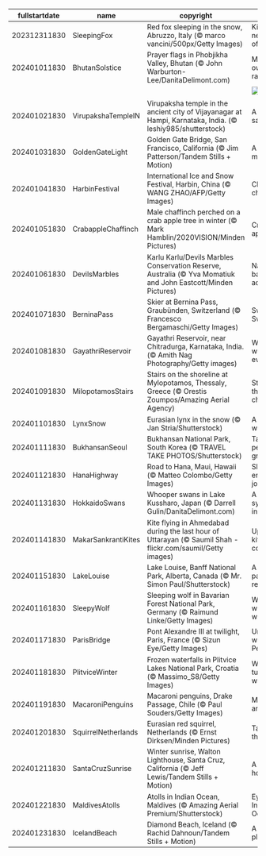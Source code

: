 |fullstartdate|name|copyright|title|image|
|--|--|--|--|--|
202312311830|SleepingFox|Red fox sleeping in the snow, Abruzzo, Italy (© marco vancini/500px/Getty Images)|Kicking the new year off right|![](/en-IN/2024/01/202312311830SleepingFox.jpg)|
202401011830|BhutanSolstice|Prayer flags in Phobjikha Valley, Bhutan (© John Warburton-Lee/DanitaDelimont.com)|Make your own rainbow|![](/en-IN/2024/01/202401011830BhutanSolstice.jpg)|
||||![](/en-IN/2024/01/.jpg)|
202401021830|VirupakshaTempleIN|Virupaksha temple in the ancient city of Vijayanagar at Hampi, Karnataka, India. (© leshiy985/shutterstock)|A celestial saga|![](/en-IN/2024/01/202401021830VirupakshaTempleIN.jpg)|
202401031830|GoldenGateLight|Golden Gate Bridge, San Francisco, California (© Jim Patterson/Tandem Stills + Motion)|A mist-ical marvel|![](/en-IN/2024/01/202401031830GoldenGateLight.jpg)|
202401041830|HarbinFestival|International Ice and Snow Festival, Harbin, China (© WANG ZHAO/AFP/Getty Images)|Chisels and chills|![](/en-IN/2024/01/202401041830HarbinFestival.jpg)|
202401051830|CrabappleChaffinch|Male chaffinch perched on a crab apple tree in winter (© Mark Hamblin/2020VISION/Minden Pictures)|Crab an apple!|![](/en-IN/2024/01/202401051830CrabappleChaffinch.jpg)|
202401061830|DevilsMarbles|Karlu Karlu/Devils Marbles Conservation Reserve, Australia (© Yva Momatiuk and John Eastcott/Minden Pictures)|Nature's balancing act|![](/en-IN/2024/01/202401061830DevilsMarbles.jpg)|
202401071830|BerninaPass|Skier at Bernina Pass, Graubünden, Switzerland (© Francesco Bergamaschi/Getty Images)|Swish Swiss Swish|![](/en-IN/2024/01/202401071830BerninaPass.jpg)|
202401081830|GayathriReservoir|Gayathri Reservoir, near Chitradurga, Karnataka, India. (© Amith Nag Photography/Getty images)|Water, water everywhere!|![](/en-IN/2024/01/202401081830GayathriReservoir.jpg)|
202401091830|MilopotamosStairs|Stairs on the shoreline at Mylopotamos, Thessaly, Greece (© Orestis Zoumpos/Amazing Aerial Agency)|Step up to the challenge!|![](/en-IN/2024/01/202401091830MilopotamosStairs.jpg)|
202401101830|LynxSnow|Eurasian lynx in the snow (© Jan Stria/Shutterstock)|A whiskered wanderer|![](/en-IN/2024/01/202401101830LynxSnow.jpg)|
202401111830|BukhansanSeoul|Bukhansan National Park, South Korea (© TRAVEL TAKE PHOTOS/Shutterstock)|Take this peak for granite|![](/en-IN/2024/01/202401111830BukhansanSeoul.jpg)|
202401121830|HanaHighway|Road to Hana, Maui, Hawaii (© Matteo Colombo/Getty Images)|Slow down, enjoy the journey!|![](/en-IN/2024/01/202401121830HanaHighway.jpg)|
202401131830|HokkaidoSwans|Whooper swans in Lake Kussharo, Japan (© Darrell Gulin/DanitaDelimont.com)|A feathered symphony in white|![](/en-IN/2024/01/202401131830HokkaidoSwans.jpg)|
202401141830|MakarSankrantiKites|Kite flying in Ahmedabad during the last hour of Uttarayan (© Saumil Shah - flickr.com/saumil/Getty images)|Up for a kite-flying contest?|![](/en-IN/2024/01/202401141830MakarSankrantiKites.jpg)|
202401151830|LakeLouise|Lake Louise, Banff National Park, Alberta, Canada (© Mr. Simon Paul/Shutterstock)|A little paradise for relaxing|![](/en-IN/2024/01/202401151830LakeLouise.jpg)|
202401161830|SleepyWolf|Sleeping wolf in Bavarian Forest National Park, Germany (© Raimund Linke/Getty Images)|Wake me when it warms up|![](/en-IN/2024/01/202401161830SleepyWolf.jpg)|
202401171830|ParisBridge|Pont Alexandre III at twilight, Paris, France (© Sizun Eye/Getty Images)|Under the watch of Pegasus|![](/en-IN/2024/01/202401171830ParisBridge.jpg)|
202401181830|PlitviceWinter|Frozen waterfalls in Plitvice Lakes National Park, Croatia (© Massimo_S8/Getty Images)|Waterfalls turned waterfreeze|![](/en-IN/2024/01/202401181830PlitviceWinter.jpg)|
202401191830|MacaroniPenguins|Macaroni penguins, Drake Passage, Chile (© Paul Souders/Getty Images)|Macaroni and freeze|![](/en-IN/2024/01/202401191830MacaroniPenguins.jpg)|
202401201830|SquirrelNetherlands|Eurasian red squirrel, Netherlands (© Ernst Dirksen/Minden Pictures)|Tales from the treetops|![](/en-IN/2024/01/202401201830SquirrelNetherlands.jpg)|
202401211830|SantaCruzSunrise|Winter sunrise, Walton Lighthouse, Santa Cruz, California (© Jeff Lewis/Tandem Stills + Motion)|A magic hour indeed|![](/en-IN/2024/01/202401211830SantaCruzSunrise.jpg)|
202401221830|MaldivesAtolls|Atolls in Indian Ocean, Maldives (© Amazing Aerial Premium/Shutterstock)|Eyes of the Indian Ocean|![](/en-IN/2024/01/202401221830MaldivesAtolls.jpg)|
202401231830|IcelandBeach|Diamond Beach, Iceland (© Rachid Dahnoun/Tandem Stills + Motion)|A gem of a place|![](/en-IN/2024/01/202401231830IcelandBeach.jpg)|
